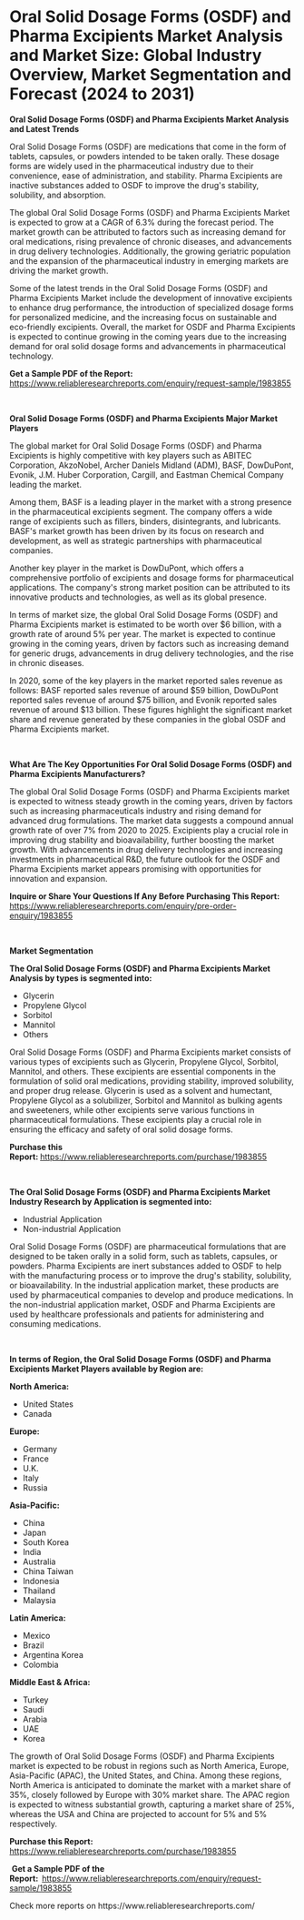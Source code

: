 <p><h1>Oral Solid Dosage Forms (OSDF) and Pharma Excipients Market Analysis and Market Size: Global Industry Overview, Market Segmentation and Forecast (2024 to 2031)</h1></p><p><strong>Oral Solid Dosage Forms (OSDF) and Pharma Excipients Market Analysis and Latest Trends</strong></p>
<p><p>Oral Solid Dosage Forms (OSDF) are medications that come in the form of tablets, capsules, or powders intended to be taken orally. These dosage forms are widely used in the pharmaceutical industry due to their convenience, ease of administration, and stability. Pharma Excipients are inactive substances added to OSDF to improve the drug's stability, solubility, and absorption.</p><p>The global Oral Solid Dosage Forms (OSDF) and Pharma Excipients Market is expected to grow at a CAGR of 6.3% during the forecast period. The market growth can be attributed to factors such as increasing demand for oral medications, rising prevalence of chronic diseases, and advancements in drug delivery technologies. Additionally, the growing geriatric population and the expansion of the pharmaceutical industry in emerging markets are driving the market growth.</p><p>Some of the latest trends in the Oral Solid Dosage Forms (OSDF) and Pharma Excipients Market include the development of innovative excipients to enhance drug performance, the introduction of specialized dosage forms for personalized medicine, and the increasing focus on sustainable and eco-friendly excipients. Overall, the market for OSDF and Pharma Excipients is expected to continue growing in the coming years due to the increasing demand for oral solid dosage forms and advancements in pharmaceutical technology.</p></p>
<p><strong>Get a Sample PDF of the Report:&nbsp;</strong> <a href="https://www.reliableresearchreports.com/enquiry/request-sample/1983855">https://www.reliableresearchreports.com/enquiry/request-sample/1983855</a></p>
<p>&nbsp;</p>
<p><strong>Oral Solid Dosage Forms (OSDF) and Pharma Excipients Major Market Players</strong></p>
<p><p>The global market for Oral Solid Dosage Forms (OSDF) and Pharma Excipients is highly competitive with key players such as ABITEC Corporation, AkzoNobel, Archer Daniels Midland (ADM), BASF, DowDuPont, Evonik, J.M. Huber Corporation, Cargill, and Eastman Chemical Company leading the market.</p><p>Among them, BASF is a leading player in the market with a strong presence in the pharmaceutical excipients segment. The company offers a wide range of excipients such as fillers, binders, disintegrants, and lubricants. BASF's market growth has been driven by its focus on research and development, as well as strategic partnerships with pharmaceutical companies.</p><p>Another key player in the market is DowDuPont, which offers a comprehensive portfolio of excipients and dosage forms for pharmaceutical applications. The company's strong market position can be attributed to its innovative products and technologies, as well as its global presence.</p><p>In terms of market size, the global Oral Solid Dosage Forms (OSDF) and Pharma Excipients market is estimated to be worth over $6 billion, with a growth rate of around 5% per year. The market is expected to continue growing in the coming years, driven by factors such as increasing demand for generic drugs, advancements in drug delivery technologies, and the rise in chronic diseases.</p><p>In 2020, some of the key players in the market reported sales revenue as follows: BASF reported sales revenue of around $59 billion, DowDuPont reported sales revenue of around $75 billion, and Evonik reported sales revenue of around $13 billion. These figures highlight the significant market share and revenue generated by these companies in the global OSDF and Pharma Excipients market.</p></p>
<p>&nbsp;</p>
<p><strong>What Are The Key Opportunities For Oral Solid Dosage Forms (OSDF) and Pharma Excipients Manufacturers?</strong></p>
<p><p>The global Oral Solid Dosage Forms (OSDF) and Pharma Excipients market is expected to witness steady growth in the coming years, driven by factors such as increasing pharmaceuticals industry and rising demand for advanced drug formulations. The market data suggests a compound annual growth rate of over 7% from 2020 to 2025. Excipients play a crucial role in improving drug stability and bioavailability, further boosting the market growth. With advancements in drug delivery technologies and increasing investments in pharmaceutical R&D, the future outlook for the OSDF and Pharma Excipients market appears promising with opportunities for innovation and expansion.</p></p>
<p><strong>Inquire or Share Your Questions If Any Before Purchasing This Report:</strong> <a href="https://www.reliableresearchreports.com/enquiry/pre-order-enquiry/1983855">https://www.reliableresearchreports.com/enquiry/pre-order-enquiry/1983855</a></p>
<p>&nbsp;</p>
<p><strong>Market Segmentation</strong></p>
<p><strong>The Oral Solid Dosage Forms (OSDF) and Pharma Excipients Market Analysis by types is segmented into:</strong></p>
<p><ul><li>Glycerin</li><li>Propylene Glycol</li><li>Sorbitol</li><li>Mannitol</li><li>Others</li></ul></p>
<p><p>Oral Solid Dosage Forms (OSDF) and Pharma Excipients market consists of various types of excipients such as Glycerin, Propylene Glycol, Sorbitol, Mannitol, and others. These excipients are essential components in the formulation of solid oral medications, providing stability, improved solubility, and proper drug release. Glycerin is used as a solvent and humectant, Propylene Glycol as a solubilizer, Sorbitol and Mannitol as bulking agents and sweeteners, while other excipients serve various functions in pharmaceutical formulations. These excipients play a crucial role in ensuring the efficacy and safety of oral solid dosage forms.</p></p>
<p><strong>Purchase this Report:&nbsp;</strong><a href="https://www.reliableresearchreports.com/purchase/1983855">https://www.reliableresearchreports.com/purchase/1983855</a></p>
<p>&nbsp;</p>
<p><strong>The Oral Solid Dosage Forms (OSDF) and Pharma Excipients Market Industry Research by Application is segmented into:</strong></p>
<p><ul><li>Industrial Application</li><li>Non-industrial Application</li></ul></p>
<p><p>Oral Solid Dosage Forms (OSDF) are pharmaceutical formulations that are designed to be taken orally in a solid form, such as tablets, capsules, or powders. Pharma Excipients are inert substances added to OSDF to help with the manufacturing process or to improve the drug's stability, solubility, or bioavailability. In the industrial application market, these products are used by pharmaceutical companies to develop and produce medications. In the non-industrial application market, OSDF and Pharma Excipients are used by healthcare professionals and patients for administering and consuming medications.</p></p>
<p>&nbsp;</p>
<p><strong>In terms of Region, the Oral Solid Dosage Forms (OSDF) and Pharma Excipients Market Players available by Region are:</strong></p>
<p>
    <p> <strong> North America: </strong>
        <ul>
            <li>United States</li>
            <li>Canada</li>
        </ul>
        </p> 
    <p> <strong> Europe: </strong>
        <ul>
            <li>Germany</li>
            <li>France</li>
            <li>U.K.</li>
            <li>Italy</li>
            <li>Russia</li>
        </ul>
        </p> 
    <p> <strong> Asia-Pacific: </strong>
        <ul>
            <li>China</li>
            <li>Japan</li>
            <li>South Korea</li>
            <li>India</li>
            <li>Australia</li>
            <li>China Taiwan</li>
            <li>Indonesia</li>
            <li>Thailand</li>
            <li>Malaysia</li>
        </ul>
        </p> 
    <p> <strong> Latin America: </strong>
        <ul>
            <li>Mexico</li>
            <li>Brazil</li>
            <li>Argentina Korea</li>
            <li>Colombia</li>
        </ul>
        </p> 
    <p> <strong> Middle East & Africa: </strong>
        <ul>
            <li>Turkey</li>
            <li>Saudi</li>
            <li>Arabia</li>
            <li>UAE</li>
            <li>Korea</li>
        </ul>
    </p>
    </p>
<p><p>The growth of Oral Solid Dosage Forms (OSDF) and Pharma Excipients market is expected to be robust in regions such as North America, Europe, Asia-Pacific (APAC), the United States, and China. Among these regions, North America is anticipated to dominate the market with a market share of 35%, closely followed by Europe with 30% market share. The APAC region is expected to witness substantial growth, capturing a market share of 25%, whereas the USA and China are projected to account for 5% and 5% respectively.</p></p>
<p><strong>Purchase this Report: </strong><a href="https://www.reliableresearchreports.com/purchase/1983855">https://www.reliableresearchreports.com/purchase/1983855</a></p>
<p>&nbsp;<strong>Get a Sample PDF of the Report:&nbsp;&nbsp;</strong><a href="https://www.reliableresearchreports.com/enquiry/request-sample/1983855">https://www.reliableresearchreports.com/enquiry/request-sample/1983855</a></p>
<p><strong></strong></p>
<p>Check more reports on https://www.reliableresearchreports.com/</p>